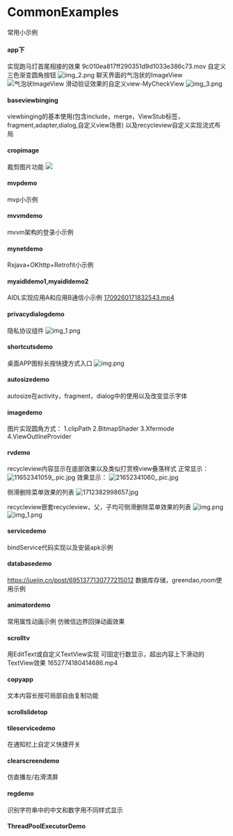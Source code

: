 # CommonExamples
常用小示例

#### app下
实现跑马灯首尾相接的效果
9c010ea817ff290351d9d1033e386c73.mov
自定义三色渐变圆角按钮
![img_2.png](img_2.png)
聊天界面的气泡状的ImageView
![气泡状ImageView](app/img.png)
滑动验证效果的自定义view-MyCheckView
![img_3.png](img_3.png)


#### baseviewbinging
 viewbinging的基本使用(包含include，merge，ViewStub标签，fragment,adapter,dialog,自定义view场景)
 以及recycleview自定义实现流式布局

#### cropimage
裁剪图片功能
![](cropimage/21666579759_.pic.jpg)

#### mvpdemo
 mvp小示例

#### mvvmdemo
 mvvm架构的登录小示例

#### mynetdemo
Rxjava+OKhttp+Retrofit小示例

#### myaidldemo1,myaidldemo2
AIDL实现应用A和应用B通信小示例
[1709260171832543.mp4](..%2F..%2F..%2FLibrary%2FContainers%2Fcom.tencent.xinWeChat%2FData%2FLibrary%2FApplication%20Support%2Fcom.tencent.xinWeChat%2F2.0b4.0.9%2F9ec0c2d9d7a07a22546308517efad2d8%2FMessage%2FMessageTemp%2Fc52d8f9c56fa39a9cf8b20287b01b5ba%2FVideo%2F1709260171832543.mp4)
#### privacydialogdemo
 隐私协议组件
 ![img_1.png](img_1.png)

#### shortcutsdemo
 桌面APP图标长按快捷方式入口
 ![img.png](img.png)

#### autosizedemo
 autosize在activity，fragment，dialog中的使用以及改变显示字体

#### imagedemo
 图片实现圆角方式：
 1.clipPath
 2.BitmapShader
 3.Xfermode
 4.ViewOutlineProvider

#### rvdemo
recycleview内容显示在底部效果以及类似打赏榜view叠落样式
正常显示：
![11652341059_.pic.jpg](rvdemo%2F11652341059_.pic.jpg)
效果显示：
![21652341060_.pic.jpg](rvdemo%2F21652341060_.pic.jpg)

侧滑删除菜单效果的列表
![1712382998657.jpg](rvdemo%2F1712382998657.jpg)

recycleview嵌套recycleview，父，子均可侧滑删除菜单效果的列表
![img.png](rvdemo%2Fimg.png)
![img_1.png](rvdemo%2Fimg_1.png)


#### servicedemo
bindService代码实现以及安装apk示例

#### databasedemo
https://juejin.cn/post/6951377130777215012
数据库存储，greendao,room使用示例

#### animatordemo
 常用属性动画示例
 仿微信边界回弹动画效果

#### scrolltv
用EditText或自定义TextView实现 可固定行数显示，超出内容上下滑动的TextView效果
1652774180414686.mp4

#### copyapp
文本内容长按可局部自由复制功能

#### scrollslidetop

#### tileservicedemo
在通知栏上自定义快捷开关

#### clearscreendemo
仿直播左/右滑清屏

#### regdemo
识别字符串中的中文和数字用不同样式显示

#### ThreadPoolExecutorDemo
